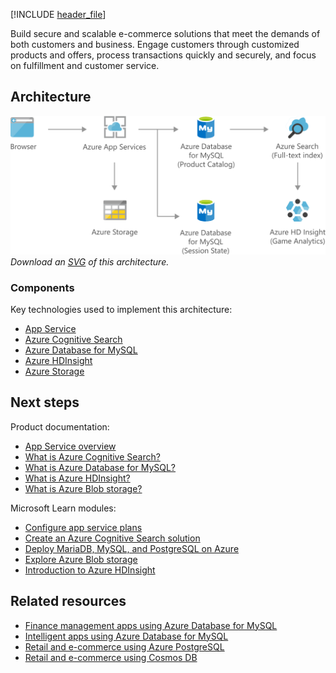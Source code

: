 [!INCLUDE [header_file](../../../includes/sol-idea-header.md)]

Build secure and scalable e-commerce solutions that meet the demands of both customers and business. Engage customers through customized products and offers, process transactions quickly and securely, and focus on fulfillment and customer service.

## Architecture

![Architecture Diagram](../media/retail-and-ecommerce-using-azure-database-for-mysql.png)
*Download an [SVG](../media/retail-and-ecommerce-using-azure-database-for-mysql.svg) of this architecture.*

### Components

Key technologies used to implement this architecture:

- [App Service](https://azure.microsoft.com/services/app-service)
- [Azure Cognitive Search](https://azure.microsoft.com/services/search)
- [Azure Database for MySQL](https://azure.microsoft.com/services/mysql)
- [Azure HDInsight](https://azure.microsoft.com/services/hdinsight)
- [Azure Storage](https://azure.microsoft.com/product-categories/storage)

## Next steps

Product documentation:

- [App Service overview](/azure/app-service/overview)
- [What is Azure Cognitive Search?](/azure/cloud-adoption-framework/innovate/best-practices/cognitive-search)
- [What is Azure Database for MySQL?](/azure/mysql/overview)
- [What is Azure HDInsight?](/azure/hdinsight/hdinsight-overview)
- [What is Azure Blob storage?](/azure/storage/blobs/storage-blobs-overview)

Microsoft Learn modules:

- [Configure app service plans](/learn/modules/configure-app-service-plans)
- [Create an Azure Cognitive Search solution](/learn/modules/create-azure-cognitive-search-solution)
- [Deploy MariaDB, MySQL, and PostgreSQL on Azure](/learn/modules/deploy-mariadb-mysql-postgresql-azure)
- [Explore Azure Blob storage](/learn/modules/explore-azure-blob-storage)
- [Introduction to Azure HDInsight](/learn/modules/intro-to-azure-hdinsight)

## Related resources

- [Finance management apps using Azure Database for MySQL](finance-management-apps-using-azure-database-for-mysql.yml)
- [Intelligent apps using Azure Database for MySQL](intelligent-apps-using-azure-database-for-mysql.yml)
- [Retail and e-commerce using Azure PostgreSQL](retail-and-ecommerce-using-azure-database-for-postgresql.yml)
- [Retail and e-commerce using Cosmos DB](retail-and-e-commerce-using-cosmos-db.yml)

